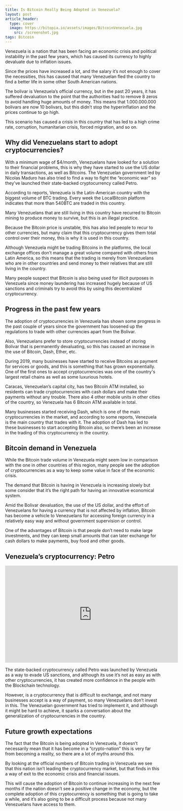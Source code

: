 ```yaml
---
title: Is Bitcoin Really Being Adopted in Venezuela?
layout: post
article_header:
  type: cover
  image: https://bitopia.io/assets/images/BitcoinVenezuela.jpg
    src: /screenshot.jpg
tags: Bitcoin
---
```


Venezuela is a nation that has been facing an economic crisis and political instability in the past few years, which has caused its currency to highly devaluate due to inflation issues.

Since the prices have increased a lot, and the salary it’s not enough to cover the necessities, this has caused that many Venezuelan fled the country to find a better life in some other South American nations.

The bolivar is Venezuela’s official currency, but in the past 20 years, it has suffered devaluation to the point that the authorities had to remove 8 zeros to avoid handling huge amounts of money. This means that 1.000.000.000 bolivars are now 10 bolivars, but this didn’t stop the hyperinflation and the prices continue to go high.

This scenario has caused a crisis in this country that has led to a high crime rate, corruption, humanitarian crisis, forced migration, and so on. 

## Why did Venezuelans start to adopt cryptocurrencies?

With a minimum wage of $4/month, Venezuelans have looked for a solution to their financial problems, this is why they have started to use the US dollar in daily transactions, as well as Bitcoins. The Venezuelan government led by Nicolas Maduro has also tried to find a way to fight the “economic war” so they’ve launched their state-backed cryptocurrency called Petro.

According to reports, Venezuela is the Latin-American country with the biggest volume of BTC trading. Every week the LocalBitcoin platform indicates that more than 540BTC are traded in this country.

Many Venezuelans that are still living in this country have recurred to Bitcoin mining to produce money to survive, but this is an illegal practice.

Because the Bitcoin price is unstable, this has also led people to recur to other currencies, but many claim that this cryptocurrency gives them total control over their money, this is why it is used in this country.

Although Venezuela might be trading Bitcoins in the platforms, the local exchange offices don’t manage a great volume compared with others from Latin America, so this means that the trading is merely from Venezuelans who are in other countries and send money to their relatives that are still living in the country.

Many people suspect that Bitcoin is also being used for illicit purposes in Venezuela since money laundering has increased hugely because of US sanctions and criminals try to avoid this by using this decentralized cryptocurrency.

## Progress in the past few years

The adoption of cryptocurrencies in Venezuela has shown some progress in the past couple of years since the government has loosened up the regulations to trade with other currencies apart from the Bolivar.

Also, Venezuelans prefer to store cryptocurrencies instead of storing Bolivar that is permanently devaluating, so this has caused an increase in the use of Bitcoin, Dash, Ether, etc. 

During 2019, many businesses have started to receive Bitcoins as payment for services or goods, and this is something that has grown exponentially. One of the first ones to accept cryptocurrencies was one of the country's largest retail chains as well as some luxurious hotels. 

Caracas, Venezuelan’s capital city, has two Bitcoin ATM installed, so residents can trade cryptocurrencies with cash dollars and make their payments without any trouble. There also 4 other mobile units in other cities of the country, so Venezuela has 6 Bitcoin ATM available in total.

Many businesses started receiving Dash, which is one of the main cryptocurrencies in the market, and according to some reports, Venezuela is the main country that trades with it. The adoption of Dash has led to these businesses to start accepting Bitcoin also, so there’s been an increase in the trading of this cryptocurrency in the country.

## Bitcoin demand in Venezuela

While the Bitcoin trade volume in Venezuela might seem low in comparison with the one in other countries of this region, many people see the adoption of cryptocurrencies as a way to keep some value in face of the economic crisis.

The demand that Bitcoin is having in Venezuela is increasing slowly but some consider that it’s the right path for having an innovative economical system.

Amid the Bolivar devaluation, the use of the US dollar, and the effort of Venezuelans for having a currency that is not affected by inflation, Bitcoin has become a vehicle to Venezuelans for accessing foreign currency in a relatively easy way and without government supervision or control.

One of the advantages of Bitcoin is that people don’t need to make large investments, and they can keep small amounts that can later exchange for cash dollars to make payments, buy food and other goods.

## Venezuela’s cryptocurrency: Petro

<iframe width="560" height="315" src="https://www.youtube.com/embed/IToZaDojQh8" frameborder="0" allowfullscreen></iframe>

The state-backed cryptocurrency called Petro was launched by Venezuela as a way to evade US sanctions, and although its use it’s not as easy as with other cryptocurrencies, it has created more confidence in the people with the Blockchain technology.

However, is a cryptocurrency that is difficult to exchange, and not many businesses accept is a way of payment, so many Venezuelans don’t invest in this. The Venezuelan government has tried to implement it, and although it might be hard to achieve, it sparks a conversation about the generalization of cryptocurrencies in the country.

## Future growth expectations

The fact that the Bitcoin is being adopted in Venezuela, it doesn’t necessarily mean that it has become in a “crypto-nation” this is very far from becoming a reality, so there are a lot of myths around this.

By looking at the official numbers of Bitcoin trading in Venezuela we see that this nation isn’t leading the cryptocurrency market, but that finds in this a way of exit to the economic crisis and financial issues.

This will cause the adoption of Bitcoin to continue increasing in the next few months if the nation doesn’t see a positive change in the economy, but the complete adoption of this cryptocurrency is something that is going to take a while, and it’s also going to be a difficult process because not many Venezuelans have access to them.
